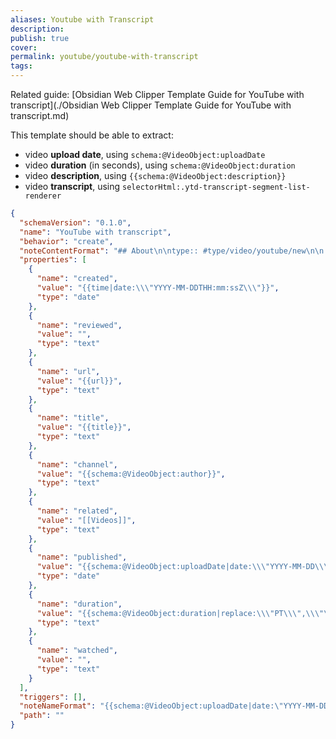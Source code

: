 ```yaml
---
aliases: Youtube with Transcript
description:
publish: true
cover:
permalink: youtube/youtube-with-transcript
tags:
---
```


Related guide: [Obsidian Web Clipper Template Guide for YouTube with transcript](./Obsidian Web Clipper Template Guide for YouTube with transcript.md)

This template should be able to extract:
- video **upload date**, using `schema:@VideoObject:uploadDate`
- video **duration** (in seconds), using `schema:@VideoObject:duration`
- video **description**, using `{{schema:@VideoObject:description}}`
- video **transcript**, using `selectorHtml:.ytd-transcript-segment-list-renderer`

```json
{
  "schemaVersion": "0.1.0",
  "name": "YouTube with transcript",
  "behavior": "create",
  "noteContentFormat": "## About\n\ntype:: #type/video/youtube/new\n\n![{{title}}]({{url}})\n\n## Description\n\n{{schema:@VideoObject:description}}\n\n## Notes\n\nYT=\n\n\n## Transcript\n\n{{selectorHtml:.ytd-transcript-segment-list-renderer|replace:\"&nbsp;\":\" \"|join|markdown}}",
  "properties": [
    {
      "name": "created",
      "value": "{{time|date:\\\"YYYY-MM-DDTHH:mm:ssZ\\\"}}",
      "type": "date"
    },
    {
      "name": "reviewed",
      "value": "",
      "type": "text"
    },
    {
      "name": "url",
      "value": "{{url}}",
      "type": "text"
    },
    {
      "name": "title",
      "value": "{{title}}",
      "type": "text"
    },
    {
      "name": "channel",
      "value": "{{schema:@VideoObject:author}}",
      "type": "text"
    },
    {
      "name": "related",
      "value": "[[Videos]]",
      "type": "text"
    },
    {
      "name": "published",
      "value": "{{schema:@VideoObject:uploadDate|date:\\\"YYYY-MM-DD\\\"}}",
      "type": "date"
    },
    {
      "name": "duration",
      "value": "{{schema:@VideoObject:duration|replace:\\\"PT\\\",\\\"\\\",\\\"S\\\",\\\"\\\"}}",
      "type": "text"
    },
    {
      "name": "watched",
      "value": "",
      "type": "text"
    }
  ],
  "triggers": [],
  "noteNameFormat": "{{schema:@VideoObject:uploadDate|date:\"YYYY-MM-DD\"}} VIDEO {{schema:@VideoObject:author}} - {{title|safe_name}}",
  "path": ""
}
```
